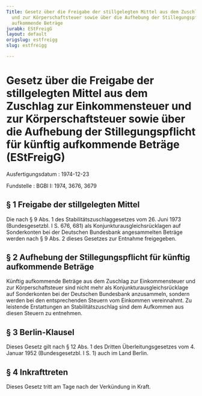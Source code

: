 ```yaml
---
Title: Gesetz über die Freigabe der stillgelegten Mittel aus dem Zuschlag zur Einkommensteuer
  und zur Körperschaftsteuer sowie über die Aufhebung der Stillegungspflicht für künftig
  aufkommende Beträge
jurabk: EStFreigG
layout: default
origslug: estfreigg
slug: estfreigg

---
```


# Gesetz über die Freigabe der stillgelegten Mittel aus dem Zuschlag zur Einkommensteuer und zur Körperschaftsteuer sowie über die Aufhebung der Stillegungspflicht für künftig aufkommende Beträge (EStFreigG)

Ausfertigungsdatum
:   1974-12-23

Fundstelle
:   BGBl I: 1974, 3676, 3679

## § 1 Freigabe der stillgelegten Mittel

Die nach § 9 Abs. 1 des Stabilitätszuschlaggesetzes vom 26. Juni 1973
(Bundesgesetzbl. I S. 676, 681) als Konjunkturausgleichsrücklagen auf
Sonderkonten bei der Deutschen Bundesbank angesammelten Beträge werden
nach § 9 Abs. 2 dieses Gesetzes zur Entnahme freigegeben.

## § 2 Aufhebung der Stillegungspflicht für künftig aufkommende Beträge

Künftig aufkommende Beträge aus dem Zuschlag zur Einkommensteuer und
zur Körperschaftsteuer sind nicht mehr als
Konjunkturausgleichsrücklage auf Sonderkonten bei der Deutschen
Bundesbank anzusammeln, sondern werden bei den entsprechenden Steuern
vom Einkommen vereinnahmt. Zu leistende Erstattungen an
Stabilitätszuschlag sind dem Aufkommen aus diesen Steuern zu
entnehmen.

## § 3 Berlin-Klausel

Dieses Gesetz gilt nach § 12 Abs. 1 des Dritten Überleitungsgesetzes
vom 4. Januar 1952 (Bundesgesetzbl. I S. 1) auch im Land Berlin.

## § 4 Inkrafttreten

Dieses Gesetz tritt am Tage nach der Verkündung in Kraft.

